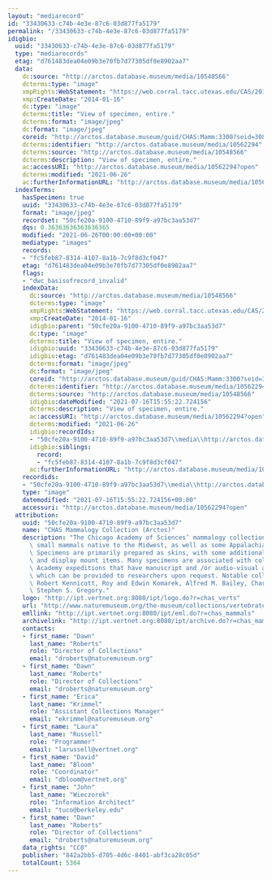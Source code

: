 ```yaml
---
layout: "mediarecord"
id: "33430633-c74b-4e3e-87c6-03d877fa5179"
permalink: "/33430633-c74b-4e3e-87c6-03d877fa5179"
idigbio:
  uuid: "33430633-c74b-4e3e-87c6-03d877fa5179"
  type: "mediarecords"
  etag: "d761483dea04e09b3e70fb7d77305df0e8902aa7"
  data:
    dc:source: "http://arctos.database.museum/media/10548566"
    dcterms:type: "image"
    xmpRights:WebStatement: "https://web.corral.tacc.utexas.edu/CAS/20161217-02/jpg/chas_mamm_3300.1.jpg"
    xmp:CreateDate: "2014-01-16"
    dc:type: "image"
    dcterms:title: "View of specimen, entire."
    dcterms:format: "image/jpeg"
    dc:format: "image/jpeg"
    coreid: "http://arctos.database.museum/guid/CHAS:Mamm:3300?seid=3088380"
    dcterms:identifier: "http://arctos.database.museum/media/10562294"
    dcterms:source: "http://arctos.database.museum/media/10548566"
    dcterms:description: "View of specimen, entire."
    ac:accessURI: "http://arctos.database.museum/media/10562294?open"
    dcterms:modified: "2021-06-26"
    ac:furtherInformationURL: "http://arctos.database.museum/media/10562294"
  indexTerms:
    hasSpecimen: true
    uuid: "33430633-c74b-4e3e-87c6-03d877fa5179"
    format: "image/jpeg"
    recordset: "50cfe20a-9100-4710-89f9-a97bc3aa53d7"
    dqs: 0.36363636363636365
    modified: "2021-06-26T00:00:00+00:00"
    mediatype: "images"
    records:
    - "fc5feb87-8314-4107-8a1b-7c9f8d3cf047"
    etag: "d761483dea04e09b3e70fb7d77305df0e8902aa7"
    flags:
    - "dwc_basisofrecord_invalid"
    indexData:
      dc:source: "http://arctos.database.museum/media/10548566"
      dcterms:type: "image"
      xmpRights:WebStatement: "https://web.corral.tacc.utexas.edu/CAS/20161217-02/jpg/chas_mamm_3300.1.jpg"
      xmp:CreateDate: "2014-01-16"
      idigbio:parent: "50cfe20a-9100-4710-89f9-a97bc3aa53d7"
      dc:type: "image"
      dcterms:title: "View of specimen, entire."
      idigbio:uuid: "33430633-c74b-4e3e-87c6-03d877fa5179"
      idigbio:etag: "d761483dea04e09b3e70fb7d77305df0e8902aa7"
      dcterms:format: "image/jpeg"
      dc:format: "image/jpeg"
      coreid: "http://arctos.database.museum/guid/CHAS:Mamm:3300?seid=3088380"
      dcterms:identifier: "http://arctos.database.museum/media/10562294"
      dcterms:source: "http://arctos.database.museum/media/10548566"
      idigbio:dateModified: "2021-07-16T15:55:22.724156"
      dcterms:description: "View of specimen, entire."
      ac:accessURI: "http://arctos.database.museum/media/10562294?open"
      dcterms:modified: "2021-06-26"
      idigbio:recordIds:
      - "50cfe20a-9100-4710-89f9-a97bc3aa53d7\\media\\http://arctos.database.museum/media/10562294"
      idigbio:siblings:
        record:
        - "fc5feb87-8314-4107-8a1b-7c9f8d3cf047"
      ac:furtherInformationURL: "http://arctos.database.museum/media/10562294"
    recordids:
    - "50cfe20a-9100-4710-89f9-a97bc3aa53d7\\media\\http://arctos.database.museum/media/10562294"
    type: "image"
    datemodified: "2021-07-16T15:55:22.724156+00:00"
    accessuri: "http://arctos.database.museum/media/10562294?open"
  attribution:
    uuid: "50cfe20a-9100-4710-89f9-a97bc3aa53d7"
    name: "CHAS Mammalogy Collection (Arctos)"
    description: "The Chicago Academy of Sciences’ mammalogy collection contains mostly\
      \ small mammals native to the Midwest, as well as some Appalachian species.\
      \ Specimens are primarily prepared as skins, with some additional osteological\
      \ and display mount items. Many specimens are associated with collectors or\
      \ Academy expeditions that have manuscript and /or audio-visual archival material,\
      \ which can be provided to researchers upon request. Notable collectors include\
      \ Robert Kennicott, Roy and Edwin Komarek, Alfred M. Bailey, Charles D. Brower,\
      \ Stephen S. Gregory."
    logo: "http://ipt.vertnet.org:8080/ipt/logo.do?r=chas_verts"
    url: "http://www.naturemuseum.org/the-museum/collections/vertebrates"
    emllink: "http://ipt.vertnet.org:8080/ipt/eml.do?r=chas_mammals"
    archivelink: "http://ipt.vertnet.org:8080/ipt/archive.do?r=chas_mammals"
    contacts:
    - first_name: "Dawn"
      last_name: "Roberts"
      role: "Director of Collections"
      email: "droberts@naturemuseum.org"
    - first_name: "Dawn"
      last_name: "Roberts"
      role: "Director of Collections"
      email: "droberts@naturemuseum.org"
    - first_name: "Erica"
      last_name: "Krimmel"
      role: "Assistant Collections Manager"
      email: "ekrimmel@naturemuseum.org"
    - first_name: "Laura"
      last_name: "Russell"
      role: "Programmer"
      email: "larussell@vertnet.org"
    - first_name: "David"
      last_name: "Bloom"
      role: "Coordinator"
      email: "dbloom@vertnet.org"
    - first_name: "John"
      last_name: "Wieczorek"
      role: "Information Architect"
      email: "tuco@berkeley.edu"
    - first_name: "Dawn"
      last_name: "Roberts"
      role: "Director of Collections"
      email: "droberts@naturemuseum.org"
    data_rights: "CC0"
    publisher: "842a2bb5-d705-4d6c-8401-abf3ca28c05d"
    totalCount: 5364
---
```

